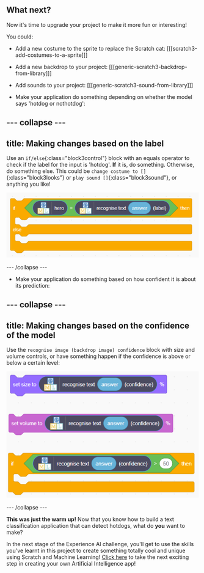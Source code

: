 ## What next?

Now it's time to upgrade your project to make it more fun or interesting!

You could:
+ Add a new costume to the sprite to replace the Scratch cat:
[[[scratch3-add-costumes-to-a-sprite]]] 

+ Add a new backdrop to your project:
[[[generic-scratch3-backdrop-from-library]]]

+ Add sounds to your project:
[[[generic-scratch3-sound-from-library]]]

+ Make your application do something depending on whether the model says 'hotdog or nothotdog':

--- collapse ---
---
title: Making changes based on the label
---

Use an `if/else`{:class="block3control"} block with an equals operator to check if the label for the input is 'hotdog'. **If** it is, do something. Otherwise, do something else. This could be `change costume to []`{:class="block3looks"} or `play sound []`{:class="block3sound"}, or anything you like!

![Image showing a yellow if/else block with a green equals operator block inside it. Inside that is a block which determines which label the model has selected based on input.](images/label_if.png)

--- /collapse ---

+ Make your application do something based on how confident it is about its prediction:

--- collapse ---
---
title: Making changes based on the confidence of the model
---

Use the `recognise image (backdrop image) confidence` block with size and volume controls, or have something happen if the confidence is above or below a certain level:

![A list of blocks. A set volume block, a set size block and an if block, all have a block which determines the confidence of the model inserted into their variable ports.](images/confidence_if.png)

--- /collapse ---

**This was just the warm up!** Now that you know how to build a text classification application that can detect hotdogs, what do **you** want to make? 

In the next stage of the Experience AI challenge, you'll get to use the skills you've learnt in this project to create something totally cool and unique using Scratch and Machine Learning! [Click here](rpf.io/xaichallenge) to take the next exciting step in creating your own Artificial Intelligence app!